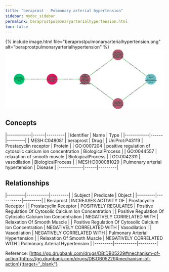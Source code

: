 ```yaml
---
title: "beraprost - Pulmonary arterial hypertension"
sidebar: mydoc_sidebar
permalink: beraprostpulmonaryarterialhypertension.html
toc: false 
---
```


{% include image.html file="beraprostpulmonaryarterialhypertension.png" alt="beraprostpulmonaryarterialhypertension" %}![Path Visualization](/images/beraprostpulmonaryarterialhypertension.png)

## Concepts

|------------|------|---------|
| Identifier | Name | Type    |
|------------|------|---------|
| MESH:C048081 | beraprost | Drug |
| UniProt:P43119 | Prostacyclin receptor | Protein |
| GO:0007204 | positive regulation of cytosolic calcium ion concentration | BiologicalProcess |
| GO:0044557 | relaxation of smooth muscle | BiologicalProcess |
| GO:0042311 | vasodilation | BiologicalProcess |
| MESH:D000081029 | Pulmonary arterial hypertension | Disease |
|------------|------|---------|

## Relationships

|---------|-----------|---------|
| Subject | Predicate | Object  |
|---------|-----------|---------|
| Beraprost | INCREASES ACTIVITY OF | Prostacyclin Receptor |
| Prostacyclin Receptor | POSITIVELY REGULATES | Positive Regulation Of Cytosolic Calcium Ion Concentration |
| Positive Regulation Of Cytosolic Calcium Ion Concentration | NEGATIVELY CORRELATED WITH | Relaxation Of Smooth Muscle |
| Positive Regulation Of Cytosolic Calcium Ion Concentration | NEGATIVELY CORRELATED WITH | Vasodilation |
| Vasodilation | NEGATIVELY CORRELATED WITH | Pulmonary Arterial Hypertension |
| Relaxation Of Smooth Muscle | NEGATIVELY CORRELATED WITH | Pulmonary Arterial Hypertension |
|---------|-----------|---------|

Reference: [https://go.drugbank.com/drugs/DB:DB05229#mechanism-of-action](https://go.drugbank.com/drugs/DB:DB05229#mechanism-of-action){:target="_blank"}